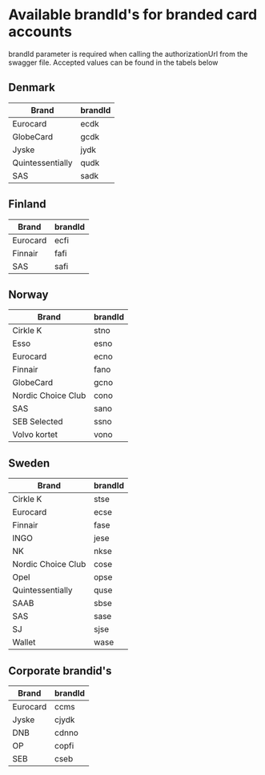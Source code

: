 # Available brandId's for branded card accounts

brandId parameter is required when calling the authorizationUrl from the swagger file.
Accepted values can be found in the tabels below

## Denmark

Brand | brandId
------------ | -------------
Eurocard| ecdk
GlobeCard | gcdk
Jyske | jydk
Quintessentially | qudk
SAS | sadk

## Finland

Brand | brandId
------------ | -------------
Eurocard| ecfi
Finnair | fafi
SAS | safi

## Norway

Brand | brandId
------------ | -------------
Cirkle K | stno
Esso | esno
Eurocard | ecno
Finnair | fano
GlobeCard | gcno
Nordic Choice Club | cono
SAS | sano
SEB Selected | ssno
Volvo kortet | vono


## Sweden

Brand | brandId
------------ | -------------
Cirkle K | stse
Eurocard  | ecse
Finnair | fase
INGO | jese
NK | nkse
Nordic Choice Club | cose
Opel | opse
Quintessentially  | quse
SAAB | sbse
SAS | sase
SJ | sjse
Wallet | wase


## Corporate brandid's

Brand | brandId
------------ | -------------
Eurocard | ccms
Jyske  | cjydk
DNB | cdnno
OP | copfi
SEB | cseb
